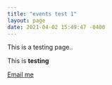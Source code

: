 ```yaml
---
title: "events test 1"
layout: page
date: 2021-04-02 15:49:47 -0400
---
```


This is a testing page..

This is **testing**

[Email me](https://gmail.com)
